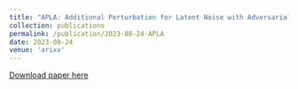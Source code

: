 ```yaml
---
title: "APLA: Additional Perturbation for Latent Noise with Adversarial Training Enables Consistency"
collection: publications
permalink: /publication/2023-08-24-APLA
date: 2023-08-24
venue: 'arixv'
---
```

[Download paper here](https://arxiv.org/abs/2308.12605)
